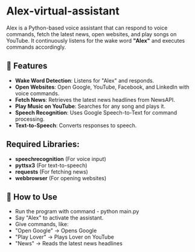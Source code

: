# Alex-virtual-assistant

Alex is a Python-based voice assistant that can respond to voice commands, fetch the latest news, open websites, and play songs on YouTube. It continuously listens for the wake word **"Alex"** and executes commands accordingly.

## 🚀 Features
- **Wake Word Detection**: Listens for "Alex" and responds.
- **Open Websites**: Open Google, YouTube, Facebook, and LinkedIn with voice commands.
- **Fetch News**: Retrieves the latest news headlines from NewsAPI.
- **Play Music on YouTube**: Searches for any song and plays it.
- **Speech Recognition**: Uses Google Speech-to-Text for command processing.
- **Text-to-Speech**: Converts responses to speech.

## Required Libraries:

- **speechrecognition** (For voice input)
- **pyttsx3** (For text-to-speech)
- **requests** (For fetching news)
- **webbrowser** (For opening websites)

## 🎤 How to Use
- Run the program with command - python main.py
- Say "Alex" to activate the assistant.
- Give commands, like:
- "Open Google" → Opens Google
- "Play Lover" → Plays Lover on YouTube
- "News" → Reads the latest news headlines